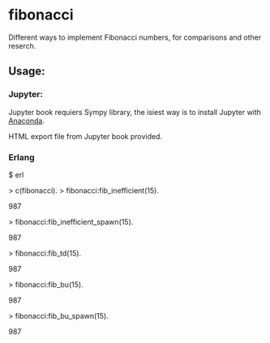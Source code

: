 # fibonacci

Different ways to implement Fibonacci numbers, for comparisons and other reserch.

## Usage:

### Jupyter:

Jupyter book requiers Sympy library, the isiest way is to install Jupyter with [Anaconda](https://www.anaconda.com/products/distribution). 

HTML export file from Jupyter book provided.

### Erlang

$ erl

\> c(fibonacci).
\> fibonacci:fib_inefficient(15).

987

\> fibonacci:fib_inefficient_spawn(15).

987

\> fibonacci:fib_td(15).

987

\> fibonacci:fib_bu(15).

987

\> fibonacci:fib_bu_spawn(15).

987

